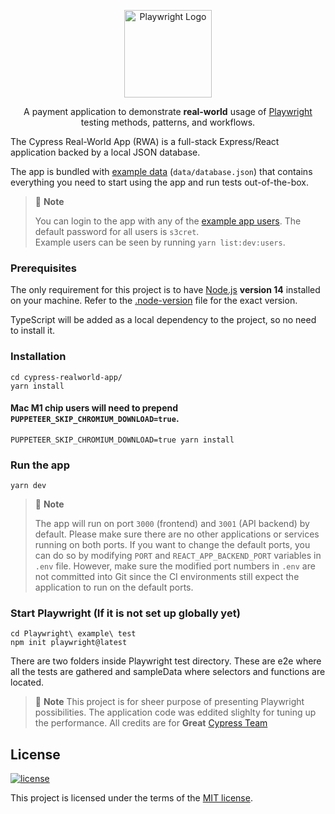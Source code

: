 <p align="center">
  <a href="https://playwright.dev/">
    <img width="140" alt="Playwright Logo" src="https://seeklogo.com/images/P/playwright-logo-22FA8B9E63-seeklogo.com.png" />
    </a>
</p>



<p align="center">
A payment application to demonstrate <strong>real-world</strong> usage of <a href="https://playwright.dev/">Playwright</a> testing methods, patterns, and workflows.
</p>

The Cypress Real-World App (RWA) is a full-stack Express/React application backed by a local JSON database.

The app is bundled with [example data](./data/database.json) (`data/database.json`) that contains everything you need to start using the app and run tests out-of-the-box.

> 🚩 **Note**
>
> You can login to the app with any of the [example app users](./data/database.json#L2). The default password for all users is `s3cret`.  
> Example users can be seen by running `yarn list:dev:users`.

### Prerequisites

The only requirement for this project is to have [Node.js](https://nodejs.org/en/) **version 14** installed on your machine. Refer to the [.node-version](./.node-version) file for the exact version.

TypeScript will be added as a local dependency to the project, so no need to install it.

### Installation

```shell
cd cypress-realworld-app/
yarn install
```

#### Mac M1 chip users will need to prepend `PUPPETEER_SKIP_CHROMIUM_DOWNLOAD=true`.

```shell
PUPPETEER_SKIP_CHROMIUM_DOWNLOAD=true yarn install
```

### Run the app

```shell
yarn dev
```

> 🚩 **Note**
>
> The app will run on port `3000` (frontend) and `3001` (API backend) by default. Please make sure there are no other applications or services running on both ports.
> If you want to change the default ports, you can do so by modifying `PORT` and `REACT_APP_BACKEND_PORT` variables in `.env` file.
> However, make sure the modified port numbers in `.env` are not committed into Git since the CI environments still expect the application to run on the default ports.

### Start Playwright (If it is not set up globally yet)

```shell
cd Playwright\ example\ test
npm init playwright@latest
```

There are two folders inside Playwright test directory. These are e2e where all the tests are gathered and sampleData where selectors and functions are located.

> 🚩 **Note**
> This project is for sheer purpose of presenting Playwright possibilities. The application code was eddited slighlty for tuning up the performance.
> All credits are for  <strong>Great</strong> <a href="https://github.com/cypress-io/cypress-realworld-app">Cypress Team</a>




## License

[![license](https://img.shields.io/badge/license-MIT-green.svg)](https://github.com/cypress-io/cypress/blob/master/LICENSE)

This project is licensed under the terms of the [MIT license](/LICENSE).


